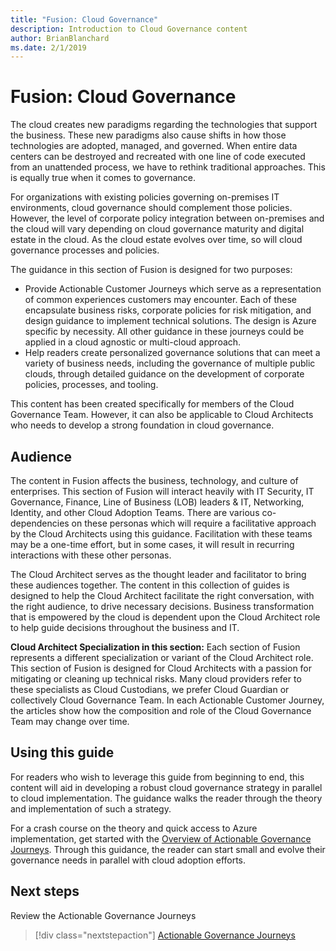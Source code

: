 ```yaml
---
title: "Fusion: Cloud Governance"
description: Introduction to Cloud Governance content
author: BrianBlanchard
ms.date: 2/1/2019
---
```


# Fusion: Cloud Governance

The cloud creates new paradigms regarding the technologies that support the business. These new paradigms also cause shifts in how those technologies are adopted, managed, and governed. When entire data centers can be destroyed and recreated with one line of code executed from an unattended process, we have to rethink traditional approaches. This is equally true when it comes to governance.

For organizations with existing policies governing on-premises IT environments, cloud governance should complement those policies. However, the level of corporate policy integration between on-premises and the cloud will vary depending on cloud governance maturity and digital estate in the cloud. As the cloud estate evolves over time, so will cloud governance processes and policies.

The guidance in this section of Fusion is designed for two purposes:

* Provide Actionable Customer Journeys which serve as a representation of common experiences customers may encounter. Each of these encapsulate business risks, corporate policies for risk mitigation, and design guidance to implement technical solutions. The design is Azure specific by necessity. All other guidance in these journeys could be applied in a cloud agnostic or multi-cloud approach.  
* Help readers create personalized governance solutions that can meet a variety of business needs, including the governance of multiple public clouds, through detailed guidance on the development of corporate policies, processes, and tooling.

This content has been created specifically for members of the Cloud Governance Team. However, it can also be applicable to Cloud Architects who needs to develop a strong foundation in cloud governance.

## Audience

The content in Fusion affects the business, technology, and culture of enterprises. This section of Fusion will interact heavily with IT Security, IT Governance, Finance, Line of Business (LOB) leaders & IT, Networking, Identity, and other Cloud Adoption Teams. There are various co-dependencies on these personas which will require a facilitative approach by the Cloud Architects using this guidance. Facilitation with these teams may be a one-time effort, but in some cases, it will result in recurring interactions with these other personas.

The Cloud Architect serves as the thought leader and facilitator to bring these audiences together. The content in this collection of guides is designed to help the Cloud Architect facilitate the right conversation, with the right audience, to drive necessary decisions. Business transformation that is empowered by the cloud is dependent upon the Cloud Architect role to help guide decisions throughout the business and IT.

**Cloud Architect Specialization in this section:** Each section of Fusion represents a different specialization or variant of the Cloud Architect role. This section of Fusion is designed for Cloud Architects with a passion for mitigating or cleaning up technical risks. Many cloud providers refer to these specialists as Cloud Custodians, we prefer Cloud Guardian or collectively Cloud Governance Team. In each Actionable Customer Journey, the articles show how the composition and role of the Cloud Governance Team may change over time.

## Using this guide

For readers who wish to leverage this guide from beginning to end, this content will aid in developing a robust cloud governance strategy in parallel to cloud implementation. The guidance walks the reader through the theory and implementation of such a strategy.

For a crash course on the theory and quick access to Azure implementation, get started with the [Overview of Actionable Governance Journeys](./design-guides/overview.md). Through this guidance, the reader can start small and evolve their governance needs in parallel with cloud adoption efforts.

## Next steps

Review the Actionable Governance Journeys

> [!div class="nextstepaction"]
> [Actionable Governance Journeys](./design-guides/overview.md)